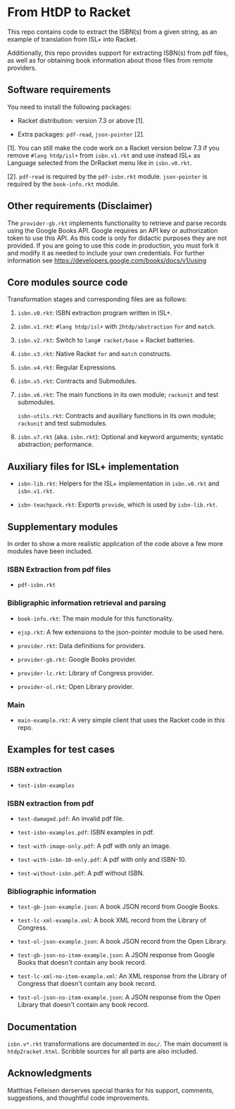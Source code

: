 # From HtDP to Racket

This repo contains code to extract the ISBN(s) from a given string,
as an example of translation from ISL+ into Racket.

Additionally, this repo provides support for extracting ISBN(s) from
pdf files, as well as for obtaining book information about those files
from remote providers.

## Software requirements

You need to install the following packages:

* Racket distribution: version 7.3 or above [1].

* Extra packages: `pdf-read`, `json-pointer` [2].

[1]. You can still make the code work on a Racket version
below 7.3 if you remove `#lang htdp/isl+` from `isbn.v1.rkt` 
and use instead ISL+ as Language selected from the DrRacket
menu like in `isbn.v0.rkt`.

[2]. `pdf-read` is required by the `pdf-isbn.rkt` module.
`json-pointer` is required by the `book-info.rkt` module.

## Other requirements (Disclaimer)

The `provider-gb.rkt` implements functionality to retrieve and parse records
using the Google Books API. Google requires an API key or authorization token
to use this API. As this code is only for didactic purposes they are not
provided. If you are going to use this code in production, you must fork it
and modify it as needed to include your own credentials. For further
information see https://developers.google.com/books/docs/v1/using

## Core modules source code

Transformation stages and corresponding files are as follows:

1. `isbn.v0.rkt`: ISBN extraction program written in ISL+.

2. `isbn.v1.rkt`: `#lang htdp/isl+` with `2htdp/abstraction` `for` and `match`.

3. `isbn.v2.rkt`: Switch to `lang# racket/base` + Racket batteries.

4. `isbn.v3.rkt`: Native Racket `for` and `match` constructs.

5. `isbn.v4.rkt`: Regular Expressions.

6. `isbn.v5.rkt`: Contracts and Submodules.

7. `isbn.v6.rkt`: The main functions in its own module; `rackunit` and test
   submodules.

   `isbn-utils.rkt`: Contracts and auxiliary functions in its own module;
`rackunit` and test submodules.

8. `isbn.v7.rkt` (aka. `isbn.rkt`): Optional and keyword arguments; 
   syntatic abstraction; performance.

## Auxiliary files for ISL+ implementation

- `isbn-lib.rkt`: Helpers for the ISL+ implementation in `isbn.v0.rkt` and
  `isbn.v1.rkt`.

- `isbn-teachpack.rkt`: Exports `provide`, which is used by `isbn-lib.rkt`.

<!--
## Refactoring annotations

The file `refactoring.log.md` keeps track of changes along versions of
refactored functions.
-->

## Supplementary modules

In order to show a more realistic application of the code above a few more
modules have been included.

### ISBN Extraction from pdf files

- `pdf-isbn.rkt`

### Bibligraphic information retrieval and parsing

- `book-info.rkt`: The main module for this functionality.

- `ejsp.rkt`: A few extensions to the json-pointer module to be used here.

- `provider.rkt`: Data definitions for providers.

- `provider-gb.rkt`: Google Books provider.

- `provider-lc.rkt`: Library of Congress provider.

- `provider-ol.rkt`: Open Library provider.

### Main

- `main-example.rkt`: A very simple client that uses the Racket code in this
  repo.

## Examples for test cases

### ISBN extraction

- `test-isbn-examples`

### ISBN extraction from pdf

- `test-damaged.pdf`: An invalid pdf file.

- `test-isbn-examples.pdf`: ISBN examples in pdf.

- `test-with-image-only.pdf`: A pdf with only an image.

- `test-with-isbn-10-only.pdf`: A pdf with only and ISBN-10.

- `test-without-isbn.pdf`: A pdf without ISBN.

### Bibliographic information 

- `test-gb-json-example.json`: A book JSON record from Google Books.

- `test-lc-xml-example.xml`: A book XML record from the Library of Congress.

- `test-ol-json-example.json`: A book JSON record from the Open Library.

- `test-gb-json-no-item-example.json`: A JSON response from Google Books
   that doesn't contain any book record.

- `test-lc-xml-no-item-example.xml`: An XML response from the Library of
  Congress that doesn't contain any book record.

- `test-ol-json-no-item-example.json`: A JSON response from the Open
  Library that doesn't contain any book record.

## Documentation

`isbn.v*.rkt` transformations are documented in `doc/`. The main
document is `htdp2racket.html`. Scribble sources for all parts are also
included.

## Acknowledgments

Matthias Felleisen derserves special thanks for his support, comments, 
suggestions, and thoughtful code improvements.


